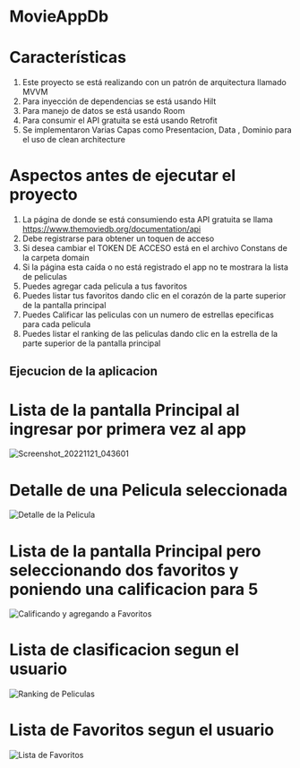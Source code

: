 # MovieAppDb

# Características

1. Este proyecto se está realizando con un patrón de arquitectura llamado MVVM
2. Para inyección de dependencias se está usando Hilt
3. Para manejo de datos se está usando Room
4. Para consumir el API gratuita se está usando Retrofit
5. Se implementaron Varias Capas como Presentacion, Data , Dominio para el uso de clean architecture

# Aspectos antes de ejecutar el proyecto

1. La página de donde se está consumiendo esta API gratuita se llama https://www.themoviedb.org/documentation/api
2. Debe registrarse para obtener un toquen de acceso
3. Si desea cambiar el TOKEN DE ACCESO está en el archivo Constans de la carpeta domain
4. Si la página esta caída o no está registrado el app no te mostrara la lista de peliculas
5. Puedes agregar cada pelicula a tus favoritos
6. Puedes listar tus favoritos dando clic en el corazón de la parte superior de la pantalla principal
7. Puedes Calificar las peliculas con un numero de estrellas epecificas para cada pelicula
8. Puedes listar el ranking de las peliculas dando clic en la estrella de la parte superior de la pantalla principal

## Ejecucion de la aplicacion

  # Lista de la pantalla Principal al ingresar por primera vez al app
  
![Screenshot_20221121_043601](https://user-images.githubusercontent.com/80532552/203021000-d90f4aca-9746-4163-b495-53df61a59bc0.png)


  # Detalle de una Pelicula seleccionada
  
  ![Detalle de la Pelicula](https://user-images.githubusercontent.com/80532552/203021123-5995e43b-4ab6-4c6a-91fb-4615100f82f2.png)


  # Lista de la pantalla Principal pero seleccionando dos favoritos y poniendo una calificacion para 5
![Calificando y agregando a Favoritos](https://user-images.githubusercontent.com/80532552/203020428-62094556-522f-4a14-ace8-da935822cae0.png)


  # Lista de clasificacion segun el usuario
  
![Ranking de Peliculas](https://user-images.githubusercontent.com/80532552/203021183-a5420a6b-e526-4097-9743-4bdcf203d2c2.png)


  # Lista de Favoritos segun el usuario

![Lista de Favoritos](https://user-images.githubusercontent.com/80532552/203021235-2956c848-d8d5-44c2-a514-3b413ecfdce1.png)
